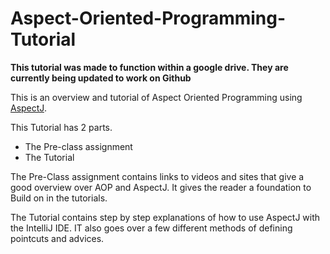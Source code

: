 # Aspect-Oriented-Programming-Tutorial

**This tutorial was made to function within a google drive. They are currently being updated to work on Github**

This is an overview and tutorial of Aspect Oriented Programming using [AspectJ](https://www.eclipse.org/aspectj/). 

This Tutorial has 2 parts. 
- The Pre-class assignment
- The Tutorial 


The Pre-Class assignment contains links to videos and sites that give a good overview over AOP and AspectJ. It gives the reader a foundation to 
Build on in the tutorials. 


The Tutorial contains step by step explanations of how to use AspectJ with the IntelliJ IDE. IT also goes over a few different methods of defining
pointcuts and advices. 

